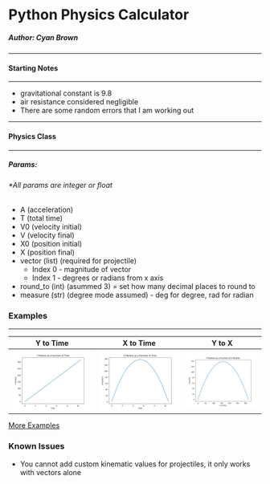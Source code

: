 # Python Physics Calculator
##### Author: Cyan Brown
***
#### Starting Notes
***
* gravitational constant is 9.8
* air resistance considered negligible
* There are some random errors that I am working out
***
#### Physics Class
***
##### Params:
###### *All params are integer or float
* A (acceleration)
* T (total time)
* V0 (velocity initial)
* V (velocity final)
* X0 (position initial)
* X (position final)
* vector (list) (required for projectile)
    * Index 0 - magnitude of vector
    * Index 1 - degrees or radians from x axis
* round_to (int) (asummed 3) = set how many decimal places to round to
* measure (str) (degree mode assumed) - deg for degree, rad for radian

### Examples
***
Y to Time             |  X to Time           |Y to X
:--------------------:|:--------------------:|:--------------------:
 ![](ty_example.png)|  ![](tx_example.png)|![](xy_example.png)

[More Examples](https://github.com/CyanBrown/PhysicsCalculator/blob/master/example.py)

### Known Issues
* You cannot add custom kinematic values for projectiles, it only works with vectors alone
